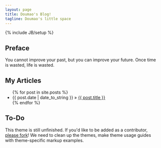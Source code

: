 ```yaml
---
layout: page
title: Doumao's Blog!
tagline: Doumao's little space
---
```

{% include JB/setup %}

## Preface

You cannot improve your past, but you can improve your future. Once time is wasted, life is wasted.

## My Articles

<ul class="posts">
  {% for post in site.posts %}
    <li><span>{{ post.date | date_to_string }}</span> &raquo; <a href="{{ BASE_PATH }}{{ post.url }}">{{ post.title }}</a></li>
  {% endfor %}
</ul>

## To-Do

This theme is still unfinished. If you'd like to be added as a contributor, [please fork](http://github.com/plusjade/jekyll-bootstrap)!
We need to clean up the themes, make theme usage guides with theme-specific markup examples.


